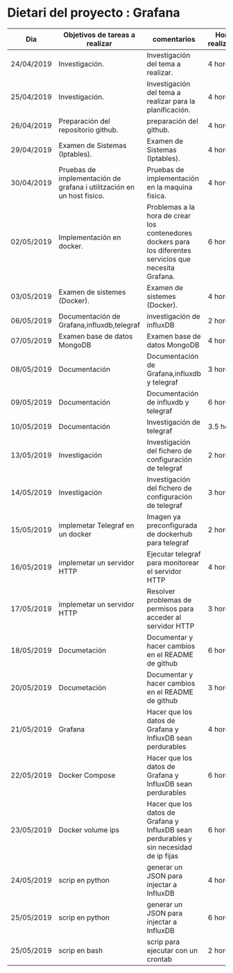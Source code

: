 # Dietari del proyecto : Grafana

Dia | Objetivos de tareas a realizar | comentarios | Horas realizadas
----|--------------------------------|------------|------------------
24/04/2019 | Investigación. | Investigación del tema a realizar. | 4 hores.
25/04/2019 | Investigación. | Investigación del tema a realizar para la planificación. | 4 hores.
26/04/2019 | Preparación del repositorio github. | preparación del github.  | 4 hores.
29/04/2019 | Examen de Sistemas (Iptables). | Examen de Sistemas (Iptables). | 4 hores.
30/04/2019 | Pruebas de implementación de grafana i utilitzación en un host fisico. | Pruebas de implementación en la maquina fisica. | 4 hores.
02/05/2019 | Implementación en docker. | Problemas a la hora de crear los contenedores dockers para los diferentes servicios que necesita Grafana. | 6 hores.
03/05/2019 | Examen de sistemes (Docker). | Examen de sistemes (Docker). | 4 hores.
06/05/2019 | Documentación de Grafana,influxdb,telegraf | investigación de influxDB | 2 hores.
07/05/2019 | Examen base de datos MongoDB | Examen base de datos MongoDB | 4 hores.
08/05/2019 | Documentación | Documentación de Grafana,influxdb y telegraf | 3 hores.
09/05/2019 | Documentación | Documentación de influxdb y telegraf | 6 hores.
10/05/2019 | Documentación | Investigación de telegraf | 3.5 hores.
13/05/2019 | Investigación | Investigación del fichero de configuración de telegraf | 2 hores.
14/05/2019 | Investigación | Investigación del fichero de configuración de telegraf | 3 hores.
15/05/2019 | implemetar Telegraf en un docker | Imagen ya preconfigurada de dockerhub para telegraf  | 2 hores.
16/05/2019 | implemetar un servidor HTTP  | Ejecutar telegraf para monitorear el servidor HTTP  | 4 hores.
17/05/2019 | implemetar un servidor HTTP  | Resolver problemas de permisos para acceder al servidor HTTP  | 3 hores.
18/05/2019 | Documetación  | Documentar y hacer cambios en el README de github  | 6 hores.
20/05/2019 | Documetación  | Documentar y hacer cambios en el README de github  | 3 hores.
21/05/2019 | Grafana  | Hacer que los datos de Grafana y InfluxDB sean perdurables  | 4 hores.
22/05/2019 | Docker Compose  | Hacer que los datos de Grafana y InfluxDB sean perdurables  | 6 hores.
23/05/2019 | Docker volume ips  | Hacer que los datos de Grafana y InfluxDB sean perdurables y sin necesidad de ip fijas  | 6 hores.
24/05/2019 | scrip en python  | generar un JSON para injectar a InfluxDB  | 4 hores.
25/05/2019 | scrip en python  | generar un JSON para injectar a InfluxDB  | 6 hores.
25/05/2019 | scrip en bash  | scrip para ejecutar con un crontab  | 2 hores.
